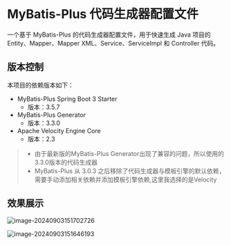 # MyBatis-Plus 代码生成器配置文件

一个基于 MyBatis-Plus 的代码生成器配置文件，用于快速生成 Java 项目的 Entity、Mapper、Mapper XML、Service、ServiceImpl 和 Controller 代码。

## 版本控制

本项目的依赖版本如下：

- MyBatis-Plus Spring Boot 3 Starter
  - 版本：3.5.7
- MyBatis-Plus Generator
  - 版本：3.3.0
- Apache Velocity Engine Core
  - 版本：2.3

> - 由于最新版的MyBatis-Plus Generator出现了兼容的问题，所以使用的3.3.0版本的代码生成器
> - MyBatis-Plus 从 3.0.3 之后移除了代码生成器与模板引擎的默认依赖，需要手动添加相关依赖并添加模板引擎依赖,这里我选择的是Velocity


## 效果展示

![image-20240903151702726](https://gitee.com/zzy2401/picbed/raw/master/images/image-20240903151702726.png)

![image-20240903151646193](https://gitee.com/zzy2401/picbed/raw/master/images/image-20240903151646193.png)


